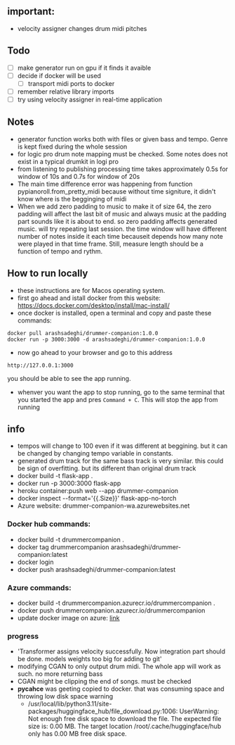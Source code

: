 ## important: 
- velocity assigner changes drum midi pitches
## Todo
- [ ] make generator run on gpu if it finds it avaible
- [ ] decide if docker will be used
    - [ ] transport midi ports to docker
- [ ] remember relative library imports
- [ ] try using velocity assigner in real-time application
## Notes
- generator function works both with files or given bass and tempo. Genre is kept fixed during the whole session
- for logic pro drum note mapping must be checked. Some notes does not exist in a typical drumkit in logi pro
- from listening to publishing processing time takes approximately 0.5s for window of 10s and 0.7s for window of 20s
- The main time difference error was happening from function pypianoroll.from_pretty_midi because without time signiture, it didn't know where is the begginging of midi
- When we add zero padding to music to make it of size 64, the zero padding will affect the last bit of music and always music at the padding part sounds like it is about to end.
    so zero padding affects generated music. will try repeating last session. the time window will have different number of notes inside it each time becauseit depends how many note
    were played in that time frame. Still, measure length should be a function of tempo and rythm.
## How to run locally
- these instructions are for Macos operating system.
- first go ahead and istall docker from this website: https://docs.docker.com/desktop/install/mac-install/
- once docker is installed, open a terminal and copy and paste these commands:
```
docker pull arashsadeghi/drummer-companion:1.0.0
docker run -p 3000:3000 -d arashsadeghi/drummer-companion:1.0.0
```
- now go ahead to your browser and go to this address
```
http://127.0.0.1:3000
```
you should be able to see the app running.
- whenver you want the app to stop running, go to the same terminal that you started the app and pres ```Command + C```. This will stop the app from running

## info
- tempos will change to 100 even if it was different at beggining. but it can be changed by changing tempo variable in constants. 
- generated drum track for the same bass track is very similar. this could be sign of overfitting. but its different than original drum track
- docker build -t flask-app .
- docker run -p 3000:3000 flask-app 
- heroku container:push web --app drummer-companion
- docker inspect --format='{{.Size}}' flask-app-no-torch
- Azure website: drummer-companion-wa.azurewebsites.net

### Docker hub commands:
-  docker build -t drummercompanion .  
-  docker tag drummercompanion arashsadeghi/drummer-companion:latest
- docker login   
- docker push arashsadeghi/drummer-companion:latest   

### Azure commands:
-  docker build -t drummercompanion.azurecr.io/drummercompanion  .
-  docker push drummercompanion.azurecr.io/drummercompanion
- update docker image on azure: [link](https://stackoverflow.com/questions/57241655/switch-docker-image-in-azure-appservice)
### progress
- 'Transformer assigns velocity successfully. Now integration part should be done. models weights too big for adding to git'
- modifying CGAN to only output drum midi. The whole app will work as such. no more returning bass
- CGAN might be clipping the end of songs. must be checked
- __pycahce__ was geeting copied to docker. that was consuming space and throwing low disk space warning
    - /usr/local/lib/python3.11/site-packages/huggingface_hub/file_download.py:1006: UserWarning: Not enough free disk space to download the file. The expected file size is: 0.00 MB. The target location /root/.cache/huggingface/hub only has 0.00 MB free disk space.

